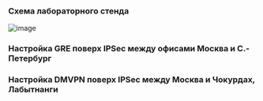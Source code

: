 ### Схема лабораторного стенда

![image](https://github.com/user-attachments/assets/87becba8-bbc2-462b-8960-b3b521ca840b)

### Настройка GRE поверх IPSec между офисами Москва и С.-Петербург

### Настройка DMVPN поверх IPSec между Москва и Чокурдах, Лабытнанги
